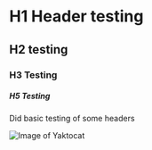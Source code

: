 # H1 Header testing

## H2 testing

### H3 Testing

##### H5 Testing

Did basic testing of some headers

![Image of Yaktocat](https://octodex.github.com/images/yaktocat.png)
